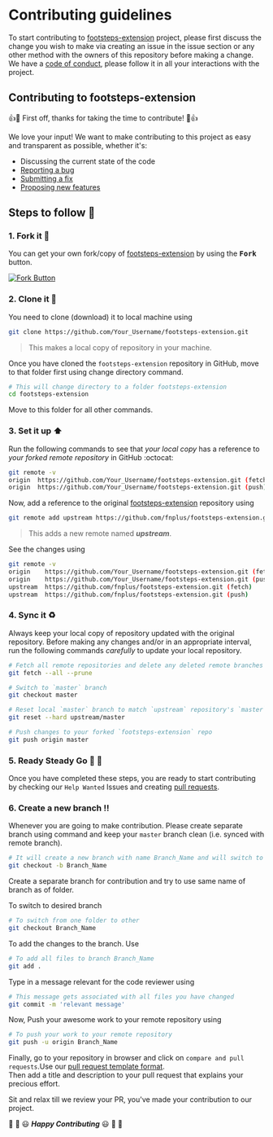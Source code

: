 # Contributing guidelines

To start contributing to [footsteps-extension](https://github.com/fnplus/footsteps-extension) project, please first discuss the change you wish to make via creating an issue
in the issue section or any other method with the owners of this repository before making a change.<br />
We have a [code of conduct]( https://github.com/fnplus/footsteps-extension/blob/master/CODE_OF_CONDUCT.md), please follow it in all your interactions with the project.<br />

## Contributing to footsteps-extension

:+1::tada: First off, thanks for taking the time to contribute! :tada::+1:

We love your input! We want to make contributing to this project as easy and transparent as possible, whether it's:

- Discussing the current state of the code
- [Reporting a bug](https://github.com/fnplus/footsteps-extension/blob/master/.github/ISSUE_TEMPLATE/bug_report_template.md)
- [Submitting a fix]( https://github.com/fnplus/footsteps-extension/blob/master/.github/ISSUE_TEMPLATE/pull_request_template.md)
- [Proposing new features](https://github.com/fnplus/footsteps-extension/blob/master/.github/ISSUE_TEMPLATE/feature_request_template.md)

## Steps to follow :scroll:

### 1. Fork it :fork_and_knife:

You can get your own fork/copy of [footsteps-extension]( https://github.com/fnplus/footsteps-extension) by using the <kbd><b>Fork</b></kbd></a> button.

 [![Fork Button](https://help.github.com/assets/images/help/repository/fork_button.jpg)](https://github.com/fnplus/footsteps-extension)

### 2. Clone it :busts_in_silhouette:

You need to clone (download) it to local machine using

```sh
git clone https://github.com/Your_Username/footsteps-extension.git
```

> This makes a local copy of repository in your machine.

Once you have cloned the ` footsteps-extension ` repository in GitHub, move to that folder first using change directory command.

```sh
# This will change directory to a folder footsteps-extension
cd footsteps-extension
```

Move to this folder for all other commands.

### 3. Set it up :arrow_up:

Run the following commands to see that *your local copy* has a reference to *your forked remote repository* in GitHub :octocat:

```sh
git remote -v
origin  https://github.com/Your_Username/footsteps-extension.git (fetch)
origin  https://github.com/Your_Username/footsteps-extension.git (push)
```

Now, add a reference to the original [footsteps-extension](https://github.com/fnplus/footsteps-extension) repository using

```sh
git remote add upstream https://github.com/fnplus/footsteps-extension.git
```

> This adds a new remote named ***upstream***.

See the changes using

```sh
git remote -v
origin    https://github.com/Your_Username/footsteps-extension.git (fetch)
origin    https://github.com/Your_Username/footsteps-extension.git (push)
upstream  https://github.com/fnplus/footsteps-extension.git (fetch)
upstream  https://github.com/fnplus/footsteps-extension.git (push)
```

### 4. Sync it :recycle:

Always keep your local copy of repository updated with the original repository.
Before making any changes and/or in an appropriate interval, run the following commands *carefully* to update your local repository.

```sh
# Fetch all remote repositories and delete any deleted remote branches
git fetch --all --prune

# Switch to `master` branch
git checkout master

# Reset local `master` branch to match `upstream` repository's `master` branch
git reset --hard upstream/master

# Push changes to your forked `footsteps-extension` repo
git push origin master
```

### 5. Ready Steady Go :turtle: :rabbit2:

Once you have completed these steps, you are ready to start contributing by checking our `Help Wanted` Issues and creating [pull requests](https://github.com/fnplus/footsteps-extension/pulls).

### 6. Create a new branch :bangbang:

Whenever you are going to make contribution. Please create separate branch using command and keep your `master` branch clean (i.e. synced with remote branch).

```sh
# It will create a new branch with name Branch_Name and will switch to that branch.
git checkout -b Branch_Name
```

Create a separate branch for contribution and try to use same name of branch as of folder.

To switch to desired branch

```sh
# To switch from one folder to other
git checkout Branch_Name
```

To add the changes to the branch. Use

```sh
# To add all files to branch Branch_Name
git add .
```

Type in a message relevant for the code reviewer using

```sh
# This message gets associated with all files you have changed
git commit -m 'relevant message'
```

Now, Push your awesome work to your remote repository using

```sh
# To push your work to your remote repository
git push -u origin Branch_Name
```

Finally, go to your repository in browser and click on `compare and pull requests`.Use our [pull request template format](https://github.com/fnplus/footsteps-extension/blob/master/.github/ISSUE_TEMPLATE/pull_request_template.md). <br />
Then add a title and description to your pull request that explains your precious effort.

Sit and relax till we review your PR, you've made your contribution to our project.


:tada: :confetti_ball: :smiley: _**Happy Contributing**_ :smiley: :confetti_ball: :tada:
